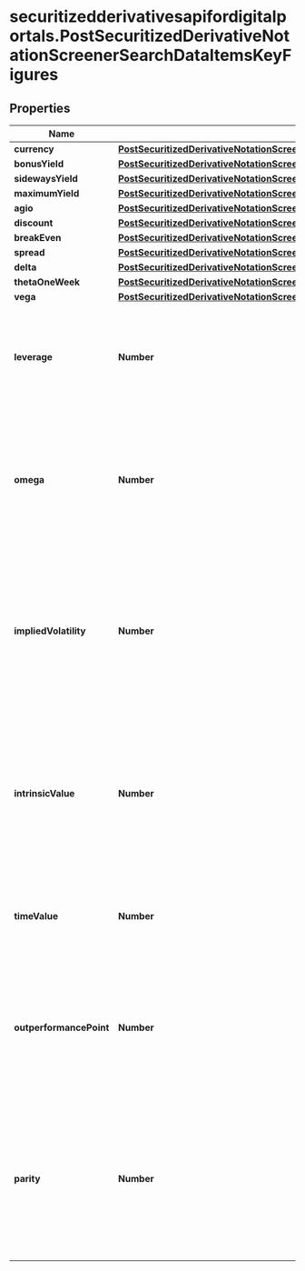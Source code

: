 # securitizedderivativesapifordigitalportals.PostSecuritizedDerivativeNotationScreenerSearchDataItemsKeyFigures

## Properties

Name | Type | Description | Notes
------------ | ------------- | ------------- | -------------
**currency** | [**PostSecuritizedDerivativeNotationScreenerSearchDataItemsKeyFiguresCurrency**](PostSecuritizedDerivativeNotationScreenerSearchDataItemsKeyFiguresCurrency.md) |  | [optional] 
**bonusYield** | [**PostSecuritizedDerivativeNotationScreenerSearchDataItemsKeyFiguresBonusYield**](PostSecuritizedDerivativeNotationScreenerSearchDataItemsKeyFiguresBonusYield.md) |  | [optional] 
**sidewaysYield** | [**PostSecuritizedDerivativeNotationScreenerSearchDataItemsKeyFiguresSidewaysYield**](PostSecuritizedDerivativeNotationScreenerSearchDataItemsKeyFiguresSidewaysYield.md) |  | [optional] 
**maximumYield** | [**PostSecuritizedDerivativeNotationScreenerSearchDataItemsKeyFiguresMaximumYield**](PostSecuritizedDerivativeNotationScreenerSearchDataItemsKeyFiguresMaximumYield.md) |  | [optional] 
**agio** | [**PostSecuritizedDerivativeNotationScreenerSearchDataItemsKeyFiguresAgio**](PostSecuritizedDerivativeNotationScreenerSearchDataItemsKeyFiguresAgio.md) |  | [optional] 
**discount** | [**PostSecuritizedDerivativeNotationScreenerSearchDataItemsKeyFiguresDiscount**](PostSecuritizedDerivativeNotationScreenerSearchDataItemsKeyFiguresDiscount.md) |  | [optional] 
**breakEven** | [**PostSecuritizedDerivativeNotationScreenerSearchDataItemsKeyFiguresBreakEven**](PostSecuritizedDerivativeNotationScreenerSearchDataItemsKeyFiguresBreakEven.md) |  | [optional] 
**spread** | [**PostSecuritizedDerivativeNotationScreenerSearchDataItemsKeyFiguresSpread**](PostSecuritizedDerivativeNotationScreenerSearchDataItemsKeyFiguresSpread.md) |  | [optional] 
**delta** | [**PostSecuritizedDerivativeNotationScreenerSearchDataItemsKeyFiguresDelta**](PostSecuritizedDerivativeNotationScreenerSearchDataItemsKeyFiguresDelta.md) |  | [optional] 
**thetaOneWeek** | [**PostSecuritizedDerivativeNotationScreenerSearchDataItemsKeyFiguresThetaOneWeek**](PostSecuritizedDerivativeNotationScreenerSearchDataItemsKeyFiguresThetaOneWeek.md) |  | [optional] 
**vega** | [**PostSecuritizedDerivativeNotationScreenerSearchDataItemsKeyFiguresVega**](PostSecuritizedDerivativeNotationScreenerSearchDataItemsKeyFiguresVega.md) |  | [optional] 
**leverage** | **Number** | Leverage. It represents the ratio of the underlying level to the ask price of the securitized derivative, adjusted for the cover ratio and the currency cross rate. This key figure is calculated only for leveraged securitized derivatives (e.g. warrants, knock-out certificates). | [optional] 
**omega** | **Number** | Omega. It represents unadjusted delta (see attribute &#x60;delta.unadjusted&#x60;) multiplied with the leverage (see attribute &#x60;leverage&#x60;), both calculated based on the ask price of the derivative. Omega indicates the elasticity of the securitized derivative&#39;s price regarding the underlying level. This key figure is calculated for plain vanilla warrants only. | [optional] 
**impliedVolatility** | **Number** | Implied volatility. It represents the volatility of the underlying that justifies the ask price of the derivative, when used as a parameter in the derivative&#39;s pricing model (such as Black-Scholes). Its value is a result of the pricing process, thus it represents the annual volatility of the underlying expected by the market participants until maturity of the derivative. This key figure is calculated for plain vanilla warrants only. | [optional] 
**intrinsicValue** | **Number** | Intrinsic value. It represents the difference between the underlying level and the strike of the securitized derivative, adjusted for the cover ratio and the currency cross rate. If the difference is negative, the intrinsic value is given as 0. The intrinsic value represents the theoretical profit from an immediate exercise of the derivative. This key figure is calculated for plain vanilla warrants only. | [optional] 
**timeValue** | **Number** | Time value. It represents the difference between the ask price of the securitized derivative and its intrinsic value (see attribute &#x60;intrinsicValue&#x60;). This key figure is calculated for plain vanilla warrants only. | [optional] 
**outperformancePoint** | **Number** | Outperformance point. It represents the underlying level from which the underlying starts to outperform the securitized derivative, thus the investor would be better off investing directly in the underlying. It is calculated only for securitized derivatives with a limited payout (e.g. capped products). For the value unit, see attribute &#x60;instrument.underlying.valueUnit&#x60;. | [optional] 
**parity** | **Number** | Parity. It represents the difference between the underlying level and the strike of the derivative, adjusted for the cover ratio and the currency cross rate. Negative values are possible. It is the gain or loss that would result from the immediate exercise of an already present warrant and a simultaneously executed compensation transaction on the spot markets. This key figure is calculated for plain vanilla warrants only. | [optional] 



